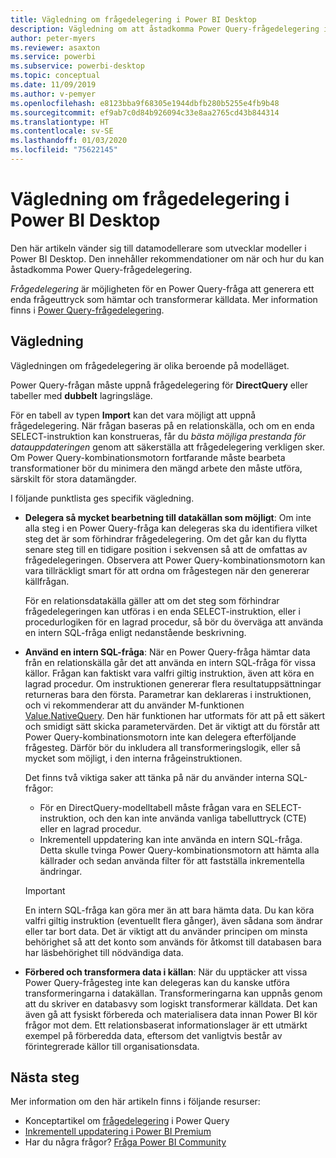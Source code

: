```yaml
---
title: Vägledning om frågedelegering i Power BI Desktop
description: Vägledning om att åstadkomma Power Query-frågedelegering i Power BI Desktop.
author: peter-myers
ms.reviewer: asaxton
ms.service: powerbi
ms.subservice: powerbi-desktop
ms.topic: conceptual
ms.date: 11/09/2019
ms.author: v-pemyer
ms.openlocfilehash: e8123bba9f68305e1944dbfb280b5255e4fb9b48
ms.sourcegitcommit: ef9ab7c0d84b926094c33e8aa2765cd43b844314
ms.translationtype: HT
ms.contentlocale: sv-SE
ms.lasthandoff: 01/03/2020
ms.locfileid: "75622145"
---
```

# <a name="query-folding-guidance-in-power-bi-desktop"></a>Vägledning om frågedelegering i Power BI Desktop

Den här artikeln vänder sig till datamodellerare som utvecklar modeller i Power BI Desktop. Den innehåller rekommendationer om när och hur du kan åstadkomma Power Query-frågedelegering.

_Frågedelegering_ är möjligheten för en Power Query-fråga att generera ett enda frågeuttryck som hämtar och transformerar källdata. Mer information finns i [Power Query-frågedelegering](/power-query/power-query-folding).

## <a name="guidance"></a>Vägledning

Vägledningen om frågedelegering är olika beroende på modelläget.

Power Query-frågan måste uppnå frågedelegering för **DirectQuery** eller tabeller med **dubbelt** lagringsläge.

För en tabell av typen **Import** kan det vara möjligt att uppnå frågedelegering. När frågan baseras på en relationskälla, och om en enda SELECT-instruktion kan konstrueras, får du _bästa möjliga prestanda för datauppdateringen_ genom att säkerställa att frågedelegering verkligen sker. Om Power Query-kombinationsmotorn fortfarande måste bearbeta transformationer bör du minimera den mängd arbete den måste utföra, särskilt för stora datamängder.

I följande punktlista ges specifik vägledning.

- **Delegera så mycket bearbetning till datakällan som möjligt**: Om inte alla steg i en Power Query-fråga kan delegeras ska du identifiera vilket steg det är som förhindrar frågedelegering. Om det går kan du flytta senare steg till en tidigare position i sekvensen så att de omfattas av frågedelegeringen. Observera att Power Query-kombinationsmotorn kan vara tillräckligt smart för att ordna om frågestegen när den genererar källfrågan.

    För en relationsdatakälla gäller att om det steg som förhindrar frågedelegeringen kan utföras i en enda SELECT-instruktion, eller i procedurlogiken för en lagrad procedur, så bör du överväga att använda en intern SQL-fråga enligt nedanstående beskrivning.

- **Använd en intern SQL-fråga**: När en Power Query-fråga hämtar data från en relationskälla går det att använda en intern SQL-fråga för vissa källor. Frågan kan faktiskt vara valfri giltig instruktion, även att köra en lagrad procedur. Om instruktionen genererar flera resultatuppsättningar returneras bara den första. Parametrar kan deklareras i instruktionen, och vi rekommenderar att du använder M-funktionen [Value.NativeQuery](/powerquery-m/value-nativequery). Den här funktionen har utformats för att på ett säkert och smidigt sätt skicka parametervärden. Det är viktigt att du förstår att Power Query-kombinationsmotorn inte kan delegera efterföljande frågesteg. Därför bör du inkludera all transformeringslogik, eller så mycket som möjligt, i den interna frågeinstruktionen.

    Det finns två viktiga saker att tänka på när du använder interna SQL-frågor:

    - För en DirectQuery-modelltabell måste frågan vara en SELECT-instruktion, och den kan inte använda vanliga tabelluttryck (CTE) eller en lagrad procedur.
    - Inkrementell uppdatering kan inte använda en intern SQL-fråga. Detta skulle tvinga Power Query-kombinationsmotorn att hämta alla källrader och sedan använda filter för att fastställa inkrementella ändringar.

    > [!IMPORTANT]
    > En intern SQL-fråga kan göra mer än att bara hämta data. Du kan köra valfri giltig instruktion (eventuellt flera gånger), även sådana som ändrar eller tar bort data. Det är viktigt att du använder principen om minsta behörighet så att det konto som används för åtkomst till databasen bara har läsbehörighet till nödvändiga data.

- **Förbered och transformera data i källan**: När du upptäcker att vissa Power Query-frågesteg inte kan delegeras kan du kanske utföra transformeringarna i datakällan. Transformeringarna kan uppnås genom att du skriver en databasvy som logiskt transformerar källdata. Det kan även gå att fysiskt förbereda och materialisera data innan Power BI kör frågor mot dem. Ett relationsbaserat informationslager är ett utmärkt exempel på förberedda data, eftersom det vanligtvis består av förintegrerade källor till organisationsdata.

## <a name="next-steps"></a>Nästa steg

Mer information om den här artikeln finns i följande resurser:

- Konceptartikel om [frågedelegering](/power-query/power-query-folding) i Power Query
- [Inkrementell uppdatering i Power BI Premium](../service-premium-incremental-refresh.md)
- Har du några frågor? [Fråga Power BI Community](https://community.powerbi.com/)
